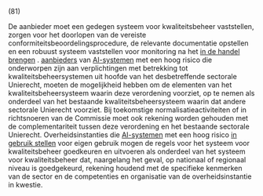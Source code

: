 (81)

De aanbieder moet een gedegen systeem voor kwaliteitsbeheer vaststellen, zorgen voor het doorlopen van de vereiste conformiteitsbeoordelingsprocedure, de relevante documentatie opstellen en een robuust systeem vaststellen voor monitoring na het [in de handel brengen](a3.md#^handel) . [aanbieders](a3.md#^aanbieder) van [AI-systemen](a3.md#^ai-systeem) met een hoog risico die onderworpen zijn aan verplichtingen met betrekking tot kwaliteitsbeheersystemen uit hoofde van het desbetreffende sectorale Unierecht, moeten de mogelijkheid hebben om de elementen van het kwaliteitsbeheersysteem waarin deze verordening voorziet, op te nemen als onderdeel van het bestaande kwaliteitsbeheersysteem waarin dat andere sectorale Unierecht voorziet. Bij toekomstige normalisatieactiviteiten of in richtsnoeren van de Commissie moet ook rekening worden gehouden met de complementariteit tussen deze verordening en het bestaande sectorale Unierecht. Overheidsinstanties die [AI-systemen](a3.md#^ai-systeem) met een hoog risico [in gebruik stellen](a3.md#^gebruik) voor eigen gebruik mogen de regels voor het systeem voor kwaliteitsbeheer goedkeuren en uitvoeren als onderdeel van het systeem voor kwaliteitsbeheer dat, naargelang het geval, op nationaal of regionaal niveau is goedgekeurd, rekening houdend met de specifieke kenmerken van de sector en de competenties en organisatie van de overheidsinstantie in kwestie.
